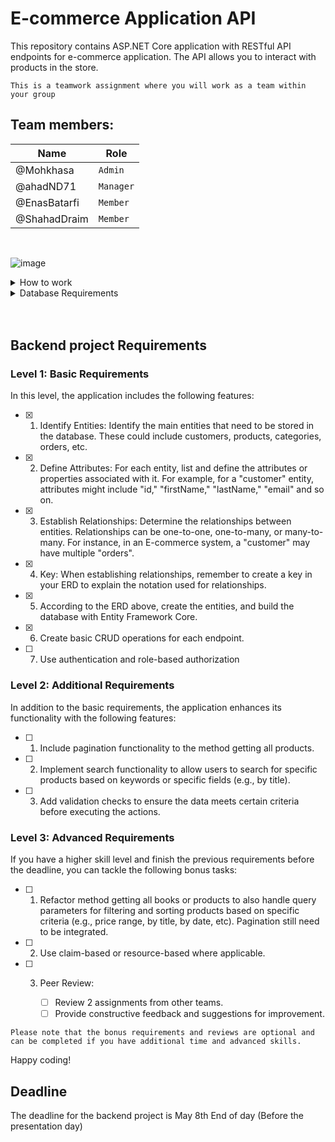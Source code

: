 # E-commerce Application API

This repository contains ASP.NET Core application with RESTful API endpoints for e-commerce application. The API allows you to interact with products in the store.

`This is a teamwork assignment where you will work as a team within your group`

## Team members:

| Name         | Role      |
| ------------ | --------- |
| @Mohkhasa    | `Admin`   |
| @ahadND71    | `Manager` |
| @EnasBatarfi | `Member`  |
| @ShahadDraim | `Member`  |

<br/>

![image](https://github.com/Mohkhasa/sda-online-2-csharp-backend_teamwork/assets/83678009/c283ee24-4e22-4a72-b8c0-869866beb294)

<details>
   <summary>How to work</summary>
<p>
1. One team member (admin) should fork the repo and add other members to that admin repo as collaborators.
2. The other team members should fork then clone the forked repo (the admin repo).
3. Any change/update made should be submitted to admin repo as pull request.
4. Each change should be done in a separate pull request.
5. Pull request must be reviewed by all members before merged to admin repo.
6. Admin should open a PR to the original (Integrify) repo.
</p>
</details> 
<details>
   <summary>Database Requirements</summary>
<p>

### Level 1: Basic Requirements

For the upcoming database assignment, please design an Entity-Relationship Diagram (ERD) tailored to the project described below.

### Level 2: Additional Requirements

Create the necessary tables, define their respective columns, and provide seed data within pgAdmin.

</p>
</details>

<br/>
<br/>

## Backend project Requirements

### Level 1: Basic Requirements

In this level, the application includes the following features:

- [x] 1. Identify Entities: Identify the main entities that need to be stored in the database. These could include customers, products, categories, orders, etc.

- [x] 2. Define Attributes: For each entity, list and define the attributes or properties associated with it. For example, for a "customer" entity, attributes might include "id," "firstName," "lastName," "email" and so on.

- [x] 3. Establish Relationships: Determine the relationships between entities. Relationships can be one-to-one, one-to-many, or many-to-many. For instance, in an E-commerce system, a "customer" may have multiple "orders".

- [x] 4. Key: When establishing relationships, remember to create a key in your ERD to explain the notation used for relationships.

- [x] 5. According to the ERD above, create the entities, and build the database with Entity Framework Core.

- [x] 6. Create basic CRUD operations for each endpoint.

- [ ] 7. Use authentication and role-based authorization

### Level 2: Additional Requirements

In addition to the basic requirements, the application enhances its functionality with the following features:

- [ ] 1. Include pagination functionality to the method getting all products.

- [ ] 2. Implement search functionality to allow users to search for specific products based on keywords or specific fields (e.g., by title).

- [ ] 3. Add validation checks to ensure the data meets certain criteria before executing the actions.

### Level 3: Advanced Requirements

If you have a higher skill level and finish the previous requirements before the deadline, you can tackle the following bonus tasks:

- [ ] 1. Refactor method getting all books or products to also handle query parameters for filtering and sorting products based on specific criteria (e.g., price range, by title, by date, etc). Pagination still need to be integrated.

- [ ] 2. Use claim-based or resource-based where applicable.

- [ ] 3. Peer Review:

     - [ ] Review 2 assignments from other teams.
     - [ ] Provide constructive feedback and suggestions for improvement.

`Please note that the bonus requirements and reviews are optional and can be completed if you have additional time and advanced skills.`

Happy coding!

## Deadline

The deadline for the backend project is May 8th End of day (Before the presentation day)
